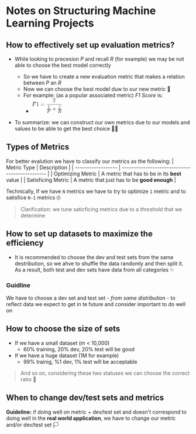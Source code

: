 # Notes on Structuring Machine Learning Projects

## How to effectively set up evaluation metrics?
* While looking to precesion _P_ and recall _R_ (for example) we may be not able to choose the best model correctly
  * So we have to create a new evaluation metric that makes a relation between _P_ an _R_
  * Now we can choose the best model duw to our new metric 🐣
  * For example: (as a popular associated metric) _F1 Score_ is:
    * <img src="../res/formulas/F1.png" height="40"  />

* To summarize: we can construct our own metrics due to our models and values to be able to get the best choice 👩‍🏫

## Types of Metrics
For better evalution we have to classify our metrics as the following:
| Metric Type        | Description                                    |
| ------------------ | ---------------------------------------------- |
| Optimizing Metric  |  A metric that has to be in its **best** value |
| Satisficing Metric |  A metric that just has to be **good enough**  |

Technically, If we have `N` metrics we have to try to optimize `1` metric and to satisfice  `N-1` metrics 🙄

> Clarification: we tune saticficing metrics due to a _threshold_ that we determine

## How to set up datasets to maximize the efficiency
* It is recommended to choose the dev and test sets from the same destribution, so we ahve to shuffle the data randomly and then split it. As a result, both test and dev sets have data from all categories ✨  

### Guidline
We have to choose a dev set and test set - _from same distribution_ - to reflect data we expect to get in te future and consider important to do well on

## How to choose the size of sets
* If we have a small dataset (m < 10,000)
  * 60% training, 20% dev, 20% test will be good 
* If we have a huge dataset (1M for example)
  * 99% trainig, %1 dev, 1% test will be acceptable 
> And so on, considering these two statuses we can choose the correct ratio 👮‍

## When to change dev/test sets and metrics
**Guideline:** if doing well on metric + dev/test set and doesn't correspond to doing well in the **real world application**, we have to change our metric and/or dev/test set 🏳
